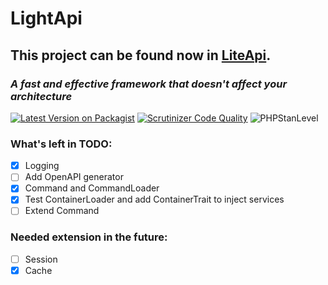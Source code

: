 # LightApi
## This project can be found now in [LiteApi](https://github.com/liteapi/liteapi).
### *A fast and effective framework that doesn't affect your architecture*



[![Latest Version on Packagist](https://img.shields.io/packagist/v/pjpawel/light-api.svg?style=flat-square)](https://packagist.org/packages/pjpawel/light-api)
[![Scrutinizer Code Quality](https://scrutinizer-ci.com/g/pjpawel/LightApi/badges/quality-score.png?b=master)](https://scrutinizer-ci.com/g/pjpawel/LightApi/?branch=master)
![PHPStanLevel](https://img.shields.io/badge/PHPStan-5%20level-brightgreen.svg?style=flat)

### What's left in TODO:
- [x] Logging
- [ ] Add OpenAPI generator
- [x] Command and CommandLoader
- [x] Test ContainerLoader and add ContainerTrait to inject services
- [ ] Extend Command

### Needed extension in the future:
- [ ] Session
- [x] Cache
